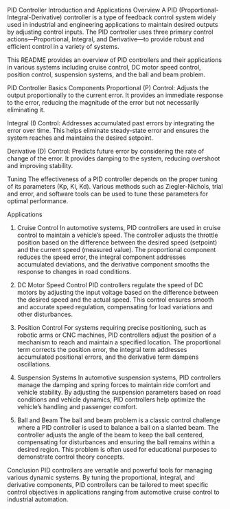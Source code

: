 PID Controller Introduction and Applications
Overview
A PID (Proportional-Integral-Derivative) controller is a type of feedback control system widely used in industrial and engineering applications to maintain desired outputs by adjusting control inputs. The PID controller uses three primary control actions—Proportional, Integral, and Derivative—to provide robust and efficient control in a variety of systems.

This README provides an overview of PID controllers and their applications in various systems including cruise control, DC motor speed control, position control, suspension systems, and the ball and beam problem.

PID Controller Basics
Components
Proportional (P) Control: Adjusts the output proportionally to the current error. It provides an immediate response to the error, reducing the magnitude of the error but not necessarily eliminating it.

Integral (I) Control: Addresses accumulated past errors by integrating the error over time. This helps eliminate steady-state error and ensures the system reaches and maintains the desired setpoint.

Derivative (D) Control: Predicts future error by considering the rate of change of the error. It provides damping to the system, reducing overshoot and improving stability.

Tuning
The effectiveness of a PID controller depends on the proper tuning of its parameters (Kp, Ki, Kd). Various methods such as Ziegler-Nichols, trial and error, and software tools can be used to tune these parameters for optimal performance.

Applications
1. Cruise Control
In automotive systems, PID controllers are used in cruise control to maintain a vehicle’s speed. The controller adjusts the throttle position based on the difference between the desired speed (setpoint) and the current speed (measured value). The proportional component reduces the speed error, the integral component addresses accumulated deviations, and the derivative component smooths the response to changes in road conditions.

2. DC Motor Speed Control
PID controllers regulate the speed of DC motors by adjusting the input voltage based on the difference between the desired speed and the actual speed. This control ensures smooth and accurate speed regulation, compensating for load variations and other disturbances.

3. Position Control
For systems requiring precise positioning, such as robotic arms or CNC machines, PID controllers adjust the position of a mechanism to reach and maintain a specified location. The proportional term corrects the position error, the integral term addresses accumulated positional errors, and the derivative term dampens oscillations.

4. Suspension Systems
In automotive suspension systems, PID controllers manage the damping and spring forces to maintain ride comfort and vehicle stability. By adjusting the suspension parameters based on road conditions and vehicle dynamics, PID controllers help optimize the vehicle’s handling and passenger comfort.

5. Ball and Beam
The ball and beam problem is a classic control challenge where a PID controller is used to balance a ball on a slanted beam. The controller adjusts the angle of the beam to keep the ball centered, compensating for disturbances and ensuring the ball remains within a desired region. This problem is often used for educational purposes to demonstrate control theory concepts.

Conclusion
PID controllers are versatile and powerful tools for managing various dynamic systems. By tuning the proportional, integral, and derivative components, PID controllers can be tailored to meet specific control objectives in applications ranging from automotive cruise control to industrial automation.
